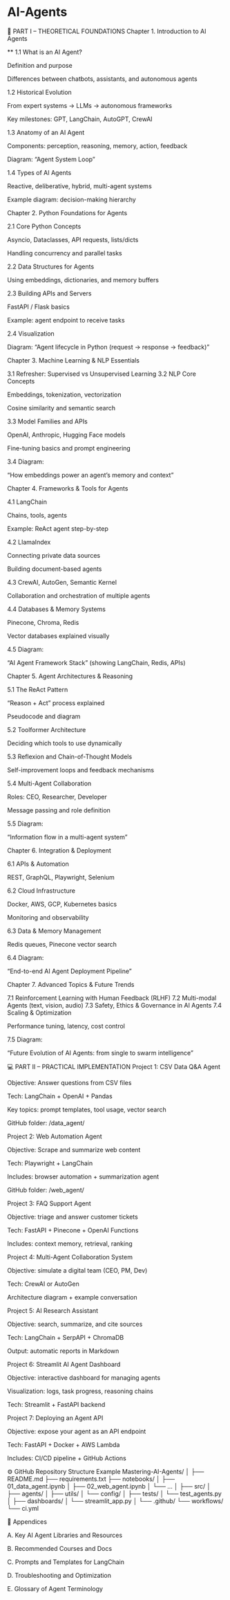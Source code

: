 # AI-Agents

🧩 PART I – THEORETICAL FOUNDATIONS
Chapter 1. Introduction to AI Agents

** 1.1 What is an AI Agent?

Definition and purpose

Differences between chatbots, assistants, and autonomous agents

1.2 Historical Evolution

From expert systems → LLMs → autonomous frameworks

Key milestones: GPT, LangChain, AutoGPT, CrewAI

1.3 Anatomy of an AI Agent

Components: perception, reasoning, memory, action, feedback

Diagram: “Agent System Loop”

1.4 Types of AI Agents

Reactive, deliberative, hybrid, multi-agent systems

Example diagram: decision-making hierarchy

Chapter 2. Python Foundations for Agents

2.1 Core Python Concepts

Asyncio, Dataclasses, API requests, lists/dicts

Handling concurrency and parallel tasks

2.2 Data Structures for Agents

Using embeddings, dictionaries, and memory buffers

2.3 Building APIs and Servers

FastAPI / Flask basics

Example: agent endpoint to receive tasks

2.4 Visualization

Diagram: “Agent lifecycle in Python (request → response → feedback)”

Chapter 3. Machine Learning & NLP Essentials

3.1 Refresher: Supervised vs Unsupervised Learning
3.2 NLP Core Concepts

Embeddings, tokenization, vectorization

Cosine similarity and semantic search

3.3 Model Families and APIs

OpenAI, Anthropic, Hugging Face models

Fine-tuning basics and prompt engineering

3.4 Diagram:

“How embeddings power an agent’s memory and context”

Chapter 4. Frameworks & Tools for Agents

4.1 LangChain

Chains, tools, agents

Example: ReAct agent step-by-step

4.2 LlamaIndex

Connecting private data sources

Building document-based agents

4.3 CrewAI, AutoGen, Semantic Kernel

Collaboration and orchestration of multiple agents

4.4 Databases & Memory Systems

Pinecone, Chroma, Redis

Vector databases explained visually

4.5 Diagram:

“AI Agent Framework Stack” (showing LangChain, Redis, APIs)

Chapter 5. Agent Architectures & Reasoning

5.1 The ReAct Pattern

“Reason + Act” process explained

Pseudocode and diagram

5.2 Toolformer Architecture

Deciding which tools to use dynamically

5.3 Reflexion and Chain-of-Thought Models

Self-improvement loops and feedback mechanisms

5.4 Multi-Agent Collaboration

Roles: CEO, Researcher, Developer

Message passing and role definition

5.5 Diagram:

“Information flow in a multi-agent system”

Chapter 6. Integration & Deployment

6.1 APIs & Automation

REST, GraphQL, Playwright, Selenium

6.2 Cloud Infrastructure

Docker, AWS, GCP, Kubernetes basics

Monitoring and observability

6.3 Data & Memory Management

Redis queues, Pinecone vector search

6.4 Diagram:

“End-to-end AI Agent Deployment Pipeline”

Chapter 7. Advanced Topics & Future Trends

7.1 Reinforcement Learning with Human Feedback (RLHF)
7.2 Multi-modal Agents (text, vision, audio)
7.3 Safety, Ethics & Governance in AI Agents
7.4 Scaling & Optimization

Performance tuning, latency, cost control

7.5 Diagram:

“Future Evolution of AI Agents: from single to swarm intelligence”

💻 PART II – PRACTICAL IMPLEMENTATION
Project 1: CSV Data Q&A Agent

Objective: Answer questions from CSV files

Tech: LangChain + OpenAI + Pandas

Key topics: prompt templates, tool usage, vector search

GitHub folder: /data_agent/

Project 2: Web Automation Agent

Objective: Scrape and summarize web content

Tech: Playwright + LangChain

Includes: browser automation + summarization agent

GitHub folder: /web_agent/

Project 3: FAQ Support Agent

Objective: triage and answer customer tickets

Tech: FastAPI + Pinecone + OpenAI Functions

Includes: context memory, retrieval, ranking

Project 4: Multi-Agent Collaboration System

Objective: simulate a digital team (CEO, PM, Dev)

Tech: CrewAI or AutoGen

Architecture diagram + example conversation

Project 5: AI Research Assistant

Objective: search, summarize, and cite sources

Tech: LangChain + SerpAPI + ChromaDB

Output: automatic reports in Markdown

Project 6: Streamlit AI Agent Dashboard

Objective: interactive dashboard for managing agents

Visualization: logs, task progress, reasoning chains

Tech: Streamlit + FastAPI backend

Project 7: Deploying an Agent API

Objective: expose your agent as an API endpoint

Tech: FastAPI + Docker + AWS Lambda

Includes: CI/CD pipeline + GitHub Actions

⚙️ GitHub Repository Structure Example
Mastering-AI-Agents/
│
├── README.md
├── requirements.txt
├── notebooks/
│   ├── 01_data_agent.ipynb
│   ├── 02_web_agent.ipynb
│   └── ...
│
├── src/
│   ├── agents/
│   ├── utils/
│   └── config/
│
├── tests/
│   └── test_agents.py
│
├── dashboards/
│   └── streamlit_app.py
│
└── .github/
    └── workflows/
        └── ci.yml

🧭 Appendices

A. Key AI Agent Libraries and Resources

B. Recommended Courses and Docs

C. Prompts and Templates for LangChain

D. Troubleshooting and Optimization

E. Glossary of Agent Terminology
